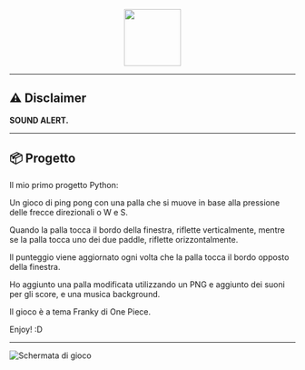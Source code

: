 <p align="center">
  <img src="https://camo.githubusercontent.com/bc746f7e4446ae41f173933d4f43c02f8febab7cdffc05a64d2aae37c63061d5/68747470733a2f2f666f6e74732e677374617469632e636f6d2f732f652f6e6f746f656d6f6a692f6c61746573742f31663661382f3531322e676966" width="100px" />
</p>

---

## ⚠️ Disclaimer

**SOUND ALERT.**

---

## 📦 Progetto

Il mio primo progetto Python:

Un gioco di ping pong con una palla che si muove in base alla pressione delle frecce direzionali o W e S.

Quando la palla tocca il bordo della finestra, riflette verticalmente, mentre se la palla tocca uno dei due paddle, riflette orizzontalmente.

Il punteggio viene aggiornato ogni volta che la palla tocca il bordo opposto della finestra.

Ho aggiunto una palla modificata utilizzando un PNG e aggiunto dei suoni per gli score, e una musica background.

Il gioco è a tema Franky di One Piece.

Enjoy! :D

---

![Schermata di gioco](assets/images/screenshot.png)
